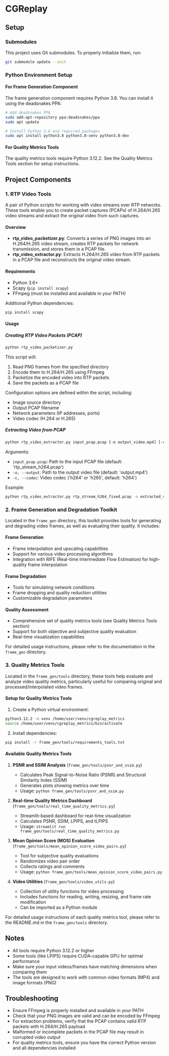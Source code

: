 # CGReplay

## Setup

### Submodules
This project uses Git submodules. To properly initialize them, run:

```bash
git submodule update --init
```

### Python Environment Setup

#### For Frame Generation Component
The frame generation component requires Python 3.8. You can install it using the deadsnakes PPA:

```bash
# Add deadsnakes PPA
sudo add-apt-repository ppa:deadsnakes/ppa
sudo apt update

# Install Python 3.8 and required packages
sudo apt install python3.8 python3.8-venv python3.8-dev
```

#### For Quality Metrics Tools
The quality metrics tools require Python 3.12.2. See the Quality Metrics Tools section for setup instructions.

## Project Components

### 1. RTP Video Tools

A pair of Python scripts for working with video streams over RTP networks. These tools enable you to create packet captures (PCAPs) of H.264/H.265 video streams and extract the original video from such captures.

#### Overview

- **rtp_video_packetizer.py**: Converts a series of PNG images into an H.264/H.265 video stream, creates RTP packets for network transmission, and stores them in a PCAP file.
- **rtp_video_extractor.py**: Extracts H.264/H.265 video from RTP packets in a PCAP file and reconstructs the original video stream.

#### Requirements

- Python 3.6+
- Scapy (`pip install scapy`)
- FFmpeg (must be installed and available in your PATH)

Additional Python dependencies:
```bash
pip install scapy
```

#### Usage

##### Creating RTP Video Packets (PCAP)

```bash
python rtp_video_packetizer.py
```

This script will:
1. Read PNG frames from the specified directory
2. Encode them to H.264/H.265 using FFmpeg
3. Packetize the encoded video into RTP packets
4. Save the packets as a PCAP file

Configuration options are defined within the script, including:
- Image source directory
- Output PCAP filename
- Network parameters (IP addresses, ports)
- Video codec (H.264 or H.265)

##### Extracting Video from PCAP

```bash
python rtp_video_extractor.py input_pcap.pcap [-o output_video.mp4] [-c codec]
```

Arguments:
- `input_pcap.pcap`: Path to the input PCAP file (default: 'rtp_stream_h264.pcap')
- `-o, --output`: Path to the output video file (default: 'output.mp4')
- `-c, --codec`: Video codec ('h264' or 'h265', default: 'h264')

Example:
```bash
python rtp_video_extractor.py rtp_stream_h264_fixed.pcap -o extracted_video.mp4 -c h264
```

### 2. Frame Generation and Degradation Toolkit

Located in the `frame_gen` directory, this toolkit provides tools for generating and degrading video frames, as well as evaluating their quality. It includes:

#### Frame Generation
- Frame interpolation and upscaling capabilities
- Support for various video processing algorithms
- Integration with RIFE (Real-time Intermediate Flow Estimation) for high-quality frame interpolation

#### Frame Degradation
- Tools for simulating network conditions
- Frame dropping and quality reduction utilities
- Customizable degradation parameters

#### Quality Assessment
- Comprehensive set of quality metrics tools (see Quality Metrics Tools section)
- Support for both objective and subjective quality evaluation
- Real-time visualization capabilities

For detailed usage instructions, please refer to the documentation in the `frame_gen` directory.

### 3. Quality Metrics Tools

Located in the `frame_gen/tools` directory, these tools help evaluate and analyze video quality metrics, particularly useful for comparing original and processed/interpolated video frames.

#### Setup for Quality Metrics Tools

1. Create a Python virtual environment:
```bash
python3.12.2 -m venv /home/user/venv/cgreplay_metrics
source /home/user/venv/cgreplay_metrics/bin/activate
```

2. Install dependencies:
```bash
pip install -r frame_gen/tools/requirements_tools.txt
```

#### Available Quality Metrics Tools

1. **PSNR and SSIM Analysis** (`frame_gen/tools/psnr_and_ssim.py`)
   - Calculates Peak Signal-to-Noise Ratio (PSNR) and Structural Similarity Index (SSIM)
   - Generates plots showing metrics over time
   - Usage: `python frame_gen/tools/psnr_and_ssim.py`

2. **Real-time Quality Metrics Dashboard** (`frame_gen/tools/real_time_quality_metrics.py`)
   - Streamlit-based dashboard for real-time visualization
   - Calculates PSNR, SSIM, LPIPS, and tLPIPS
   - Usage: `streamlit run frame_gen/tools/real_time_quality_metrics.py`

3. **Mean Opinion Score (MOS) Evaluation** (`frame_gen/tools/mean_opinion_score_video_pairs.py`)
   - Tool for subjective quality evaluations
   - Randomizes video pair order
   - Collects ratings and comments
   - Usage: `python frame_gen/tools/mean_opinion_score_video_pairs.py`

4. **Video Utilities** (`frame_gen/tools/video_utils.py`)
   - Collection of utility functions for video processing
   - Includes functions for reading, writing, resizing, and frame rate modification
   - Can be imported as a Python module

For detailed usage instructions of each quality metrics tool, please refer to the README.md in the `frame_gen/tools` directory.

## Notes

- All tools require Python 3.12.2 or higher
- Some tools (like LPIPS) require CUDA-capable GPU for optimal performance
- Make sure your input videos/frames have matching dimensions when comparing them
- The tools are designed to work with common video formats (MP4) and image formats (PNG)

## Troubleshooting

- Ensure FFmpeg is properly installed and available in your PATH
- Check that your PNG images are valid and can be encoded by FFmpeg
- For extraction problems, verify that the PCAP contains valid RTP packets with H.264/H.265 payload
- Malformed or incomplete packets in the PCAP file may result in corrupted video output
- For quality metrics tools, ensure you have the correct Python version and all dependencies installed